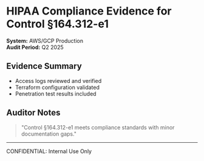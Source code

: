# HIPAA Compliance Evidence for Control §164.312-e1

**System:** AWS/GCP Production  
**Audit Period:** Q2 2025

## Evidence Summary
- Access logs reviewed and verified
- Terraform configuration validated
- Penetration test results included

## Auditor Notes
> "Control §164.312-e1 meets compliance standards with minor documentation gaps."

---

CONFIDENTIAL: Internal Use Only
